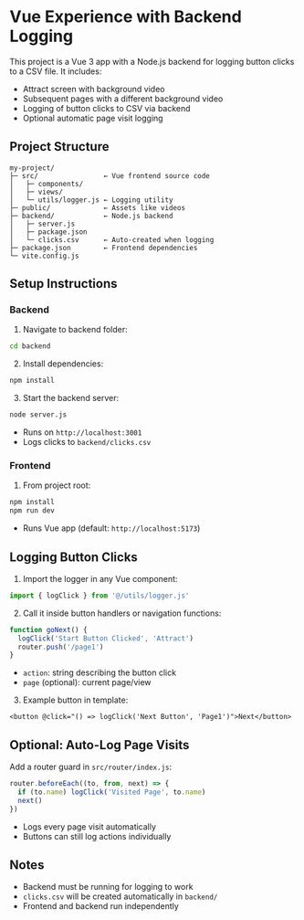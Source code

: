 # Vue Experience with Backend Logging

This project is a Vue 3 app with a Node.js backend for logging button clicks to a CSV file. It includes:
- Attract screen with background video
- Subsequent pages with a different background video
- Logging of button clicks to CSV via backend
- Optional automatic page visit logging

## Project Structure
```
my-project/
├─ src/                ← Vue frontend source code
│   ├─ components/
│   ├─ views/
│   └─ utils/logger.js ← Logging utility
├─ public/             ← Assets like videos
├─ backend/            ← Node.js backend
│   ├─ server.js
│   ├─ package.json
│   └─ clicks.csv      ← Auto-created when logging
├─ package.json        ← Frontend dependencies
└─ vite.config.js
```

## Setup Instructions

### Backend
1. Navigate to backend folder:
```bash
cd backend
```
2. Install dependencies:
```bash
npm install
```
3. Start the backend server:
```bash
node server.js
```
- Runs on `http://localhost:3001`
- Logs clicks to `backend/clicks.csv`

### Frontend
1. From project root:
```bash
npm install
npm run dev
```
- Runs Vue app (default: `http://localhost:5173`)

## Logging Button Clicks
1. Import the logger in any Vue component:
```js
import { logClick } from '@/utils/logger.js'
```
2. Call it inside button handlers or navigation functions:
```js
function goNext() {
  logClick('Start Button Clicked', 'Attract')
  router.push('/page1')
}
```
- `action`: string describing the button click
- `page` (optional): current page/view

3. Example button in template:
```vue
<button @click="() => logClick('Next Button', 'Page1')">Next</button>
```

## Optional: Auto-Log Page Visits
Add a router guard in `src/router/index.js`:
```js
router.beforeEach((to, from, next) => {
  if (to.name) logClick('Visited Page', to.name)
  next()
})
```
- Logs every page visit automatically
- Buttons can still log actions individually

## Notes
- Backend must be running for logging to work
- `clicks.csv` will be created automatically in `backend/`
- Frontend and backend run independently


